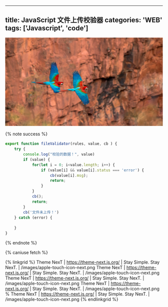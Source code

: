 
---
title: JavaScript 文件上传校验器
categories: 'WEB'
tags: ['Javascript', 'code']
---

![alt text](/images/background.webp)

{% note success %}
```javascript
export function fileValidator(rules, value, cb ) {
    try {
        console.log("校验的数据！", value)
        if (value) {
            for(let i = 0; i<value.length; i++) {
                if (value[i] && value[i].status === 'error') {
                    cb(value[i].msg);
                    return;
                }
            }
            cb();
            return;
        }
        cb('文件未上传！')
    } catch (error) {
        
    }
}
```

{% endnote %}


{% caniuse fetch %}


{% linkgrid %}
Theme NexT | https://theme-next.js.org/ | Stay Simple. Stay NexT. | /images/apple-touch-icon-next.png
Theme NexT | https://theme-next.js.org/ | Stay Simple. Stay NexT. | /images/apple-touch-icon-next.png
Theme NexT | https://theme-next.js.org/ | Stay Simple. Stay NexT. | /images/apple-touch-icon-next.png
Theme NexT | https://theme-next.js.org/ | Stay Simple. Stay NexT. | /images/apple-touch-icon-next.png
% Theme NexT | https://theme-next.js.org/ | Stay Simple. Stay NexT. | /images/apple-touch-icon-next.png
{% endlinkgrid %}